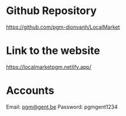 # Github Repository
https://github.com/pgm-dionvanh/LocalMarket

# Link to the website
https://localmarketpgm.netlify.app/

# Accounts

Email: pgm@gent.be
Password: pgmgent1234